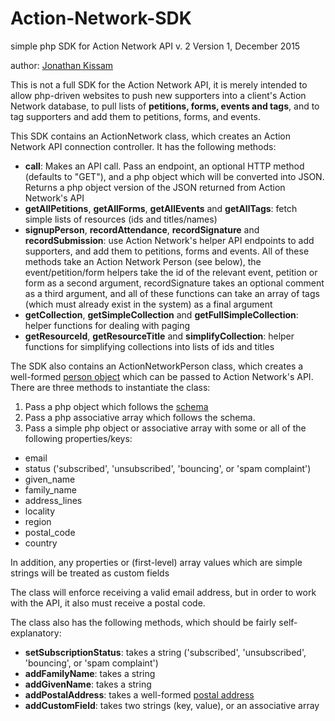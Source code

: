 # Action-Network-SDK

simple php SDK for Action Network API v. 2
Version 1, December 2015

author: [Jonathan Kissam](http://jonathankissam.com)

This is not a full SDK for the Action Network API, it is merely intended to allow php-driven websites to push new supporters into a client's Action Network database, to pull lists of __petitions, forms, events and tags__, and to tag supporters and add them to petitions, forms, and events.

This SDK contains an ActionNetwork class, which creates an Action Network API connection controller.  It has the following methods:

* __call__: Makes an API call. Pass an endpoint, an optional HTTP method (defaults to "GET"), and a php object which will be converted into JSON. Returns a php object version of the JSON returned from Action Network's API
* __getAllPetitions__, __getAllForms__, __getAllEvents__ and __getAllTags__: fetch simple lists of resources (ids and titles/names)
* __signupPerson__, __recordAttendance__, __recordSignature__ and __recordSubmission__: use Action Network's helper API endpoints to add supporters, and add them to petitions, forms and events.  All of these methods take an Action Network Person (see below), the event/petition/form helpers take the id of the relevant event, petition or form as a second argument, recordSignature takes an optional comment as a third argument, and all of these functions can take an array of tags (which must already exist in the system) as a final argument
* __getCollection__, __getSimpleCollection__ and __getFullSimpleCollection__: helper functions for dealing with paging
* __getResourceId__, __getResourceTitle__ and __simplifyCollection__: helper functions for simplifying collections into lists of ids and titles

The SDK also contains an ActionNetworkPerson class, which creates a well-formed [person object](https://actionnetwork.org/docs/v2/people/) which can be passed to Action Network's API.  There are three methods to instantiate the class:

1. Pass a php object which follows the [schema](https://actionnetwork.org/docs/v2/people/)
2. Pass a php associative array which follows the schema.
3. Pass a simple php object or associative array with some or all of the following properties/keys:
  * email
  * status ('subscribed', 'unsubscribed', 'bouncing', or 'spam complaint')
  * given_name
  * family_name
  * address_lines
  * locality
  * region
  * postal_code
  * country

In addition, any properties or (first-level) array values which are simple strings will be treated as custom fields

The class will enforce receiving a valid email address, but in order to work with the API, it also must receive a postal code.

The class also has the following methods, which should be fairly self-explanatory:
* __setSubscriptionStatus__: takes a string ('subscribed', 'unsubscribed', 'bouncing', or 'spam complaint')
* __addFamilyName__: takes a string
* __addGivenName__: takes a string
* __addPostalAddress__: takes a well-formed [postal address](https://actionnetwork.org/docs/v2/people/#postal-addresses)
* __addCustomField__: takes two strings (key, value), or an associative array
